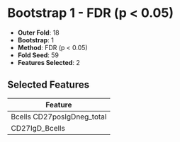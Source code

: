 # Bootstrap 1 - FDR (p < 0.05)

- **Outer Fold**: 18
- **Bootstrap**: 1
- **Method**: FDR (p < 0.05)
- **Fold Seed**: 59
- **Features Selected**: 2

## Selected Features

| Feature |
|---------|
| Bcells CD27posIgDneg_total |
| CD27IgD_Bcells |
